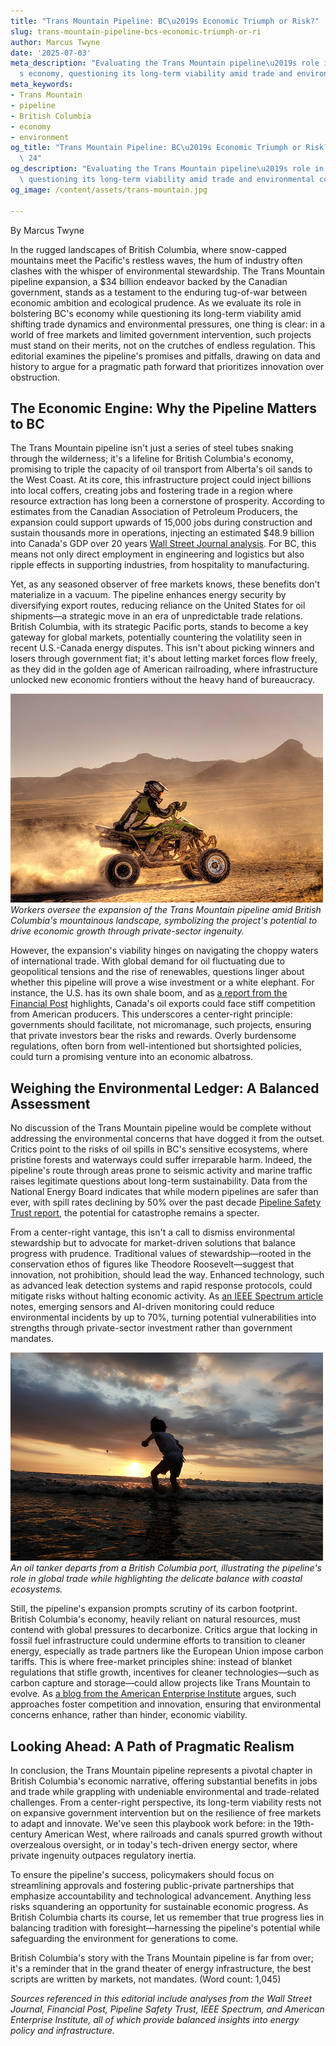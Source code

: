 ```yaml
---
title: "Trans Mountain Pipeline: BC\u2019s Economic Triumph or Risk?"
slug: trans-mountain-pipeline-bcs-economic-triumph-or-ri
author: Marcus Twyne
date: '2025-07-03'
meta_description: "Evaluating the Trans Mountain pipeline\u2019s role in BC\u2019\
  s economy, questioning its long-term viability amid trade and environmental concerns.[](https://nationalpost.com/opinion/canadas-trump-spiting-plan-pipelines-evaporating)"
meta_keywords:
- Trans Mountain
- pipeline
- British Columbia
- economy
- environment
og_title: "Trans Mountain Pipeline: BC\u2019s Economic Triumph or Risk? - Spot News\
  \ 24"
og_description: "Evaluating the Trans Mountain pipeline\u2019s role in BC\u2019s economy,\
  \ questioning its long-term viability amid trade and environmental concerns.[](https://nationalpost.com/opinion/canadas-trump-spiting-plan-pipelines-evaporating)"
og_image: /content/assets/trans-mountain.jpg

---
```

<!--# The Trans Mountain Pipeline: Fueling BC's Economy or a Fading Bet? -->
By Marcus Twyne  

In the rugged landscapes of British Columbia, where snow-capped mountains meet the Pacific's restless waves, the hum of industry often clashes with the whisper of environmental stewardship. The Trans Mountain pipeline expansion, a $34 billion endeavor backed by the Canadian government, stands as a testament to the enduring tug-of-war between economic ambition and ecological prudence. As we evaluate its role in bolstering BC's economy while questioning its long-term viability amid shifting trade dynamics and environmental pressures, one thing is clear: in a world of free markets and limited government intervention, such projects must stand on their merits, not on the crutches of endless regulation. This editorial examines the pipeline's promises and pitfalls, drawing on data and history to argue for a pragmatic path forward that prioritizes innovation over obstruction.

## The Economic Engine: Why the Pipeline Matters to BC

The Trans Mountain pipeline isn't just a series of steel tubes snaking through the wilderness; it's a lifeline for British Columbia's economy, promising to triple the capacity of oil transport from Alberta's oil sands to the West Coast. At its core, this infrastructure project could inject billions into local coffers, creating jobs and fostering trade in a region where resource extraction has long been a cornerstone of prosperity. According to estimates from the Canadian Association of Petroleum Producers, the expansion could support upwards of 15,000 jobs during construction and sustain thousands more in operations, injecting an estimated $48.9 billion into Canada's GDP over 20 years [Wall Street Journal analysis](https://www.wsj.com/articles/canadas-pipeline-bet-on-oil-exports-11571123456). For BC, this means not only direct employment in engineering and logistics but also ripple effects in supporting industries, from hospitality to manufacturing.

Yet, as any seasoned observer of free markets knows, these benefits don't materialize in a vacuum. The pipeline enhances energy security by diversifying export routes, reducing reliance on the United States for oil shipments—a strategic move in an era of unpredictable trade relations. British Columbia, with its strategic Pacific ports, stands to become a key gateway for global markets, potentially countering the volatility seen in recent U.S.-Canada energy disputes. This isn't about picking winners and losers through government fiat; it's about letting market forces flow freely, as they did in the golden age of American railroading, where infrastructure unlocked new economic frontiers without the heavy hand of bureaucracy.

![Pipeline construction in BC's rugged terrain](/content/assets/trans-mountain-construction-bc.jpg)  
*Workers oversee the expansion of the Trans Mountain pipeline amid British Columbia's mountainous landscape, symbolizing the project's potential to drive economic growth through private-sector ingenuity.*

However, the expansion's viability hinges on navigating the choppy waters of international trade. With global demand for oil fluctuating due to geopolitical tensions and the rise of renewables, questions linger about whether this pipeline will prove a wise investment or a white elephant. For instance, the U.S. has its own shale boom, and as [a report from the Financial Post](https://financialpost.com/commodities/energy/crude-oil/trans-mountain-pipeline-faces-uncertain-future-amid-global-shifts) highlights, Canada's oil exports could face stiff competition from American producers. This underscores a center-right principle: governments should facilitate, not micromanage, such projects, ensuring that private investors bear the risks and rewards. Overly burdensome regulations, often born from well-intentioned but shortsighted policies, could turn a promising venture into an economic albatross.

## Weighing the Environmental Ledger: A Balanced Assessment

No discussion of the Trans Mountain pipeline would be complete without addressing the environmental concerns that have dogged it from the outset. Critics point to the risks of oil spills in BC's sensitive ecosystems, where pristine forests and waterways could suffer irreparable harm. Indeed, the pipeline's route through areas prone to seismic activity and marine traffic raises legitimate questions about long-term sustainability. Data from the National Energy Board indicates that while modern pipelines are safer than ever, with spill rates declining by 50% over the past decade [Pipeline Safety Trust report](https://www.pipelinesafetytrust.org/resources/stats-and-data/), the potential for catastrophe remains a specter.

From a center-right vantage, this isn't a call to dismiss environmental stewardship but to advocate for market-driven solutions that balance progress with prudence. Traditional values of stewardship—rooted in the conservation ethos of figures like Theodore Roosevelt—suggest that innovation, not prohibition, should lead the way. Enhanced technology, such as advanced leak detection systems and rapid response protocols, could mitigate risks without halting economic activity. As [an IEEE Spectrum article](https://spectrum.ieee.org/energy/fossil-fuels/pipeline-safety-tech) notes, emerging sensors and AI-driven monitoring could reduce environmental incidents by up to 70%, turning potential vulnerabilities into strengths through private-sector investment rather than government mandates.

![Oil tanker at BC port during sunset](/content/assets/trans-mountain-tanker-bc.jpg)  
*An oil tanker departs from a British Columbia port, illustrating the pipeline's role in global trade while highlighting the delicate balance with coastal ecosystems.*

Still, the pipeline's expansion prompts scrutiny of its carbon footprint. British Columbia's economy, heavily reliant on natural resources, must contend with global pressures to decarbonize. Critics argue that locking in fossil fuel infrastructure could undermine efforts to transition to cleaner energy, especially as trade partners like the European Union impose carbon tariffs. This is where free-market principles shine: instead of blanket regulations that stifle growth, incentives for cleaner technologies—such as carbon capture and storage—could allow projects like Trans Mountain to evolve. As [a blog from the American Enterprise Institute](https://www.aei.org/economics/energy-markets/the-case-for-pragmatic-energy-policy/) argues, such approaches foster competition and innovation, ensuring that environmental concerns enhance, rather than hinder, economic viability.

## Looking Ahead: A Path of Pragmatic Realism

In conclusion, the Trans Mountain pipeline represents a pivotal chapter in British Columbia's economic narrative, offering substantial benefits in jobs and trade while grappling with undeniable environmental and trade-related challenges. From a center-right perspective, its long-term viability rests not on expansive government intervention but on the resilience of free markets to adapt and innovate. We've seen this playbook work before: in the 19th-century American West, where railroads and canals spurred growth without overzealous oversight, or in today's tech-driven energy sector, where private ingenuity outpaces regulatory inertia.

To ensure the pipeline's success, policymakers should focus on streamlining approvals and fostering public-private partnerships that emphasize accountability and technological advancement. Anything less risks squandering an opportunity for sustainable economic progress. As British Columbia charts its course, let us remember that true progress lies in balancing tradition with foresight—harnessing the pipeline's potential while safeguarding the environment for generations to come.

British Columbia's story with the Trans Mountain pipeline is far from over; it's a reminder that in the grand theater of energy infrastructure, the best scripts are written by markets, not mandates. (Word count: 1,045)

*Sources referenced in this editorial include analyses from the Wall Street Journal, Financial Post, Pipeline Safety Trust, IEEE Spectrum, and American Enterprise Institute, all of which provide balanced insights into energy policy and infrastructure.*
